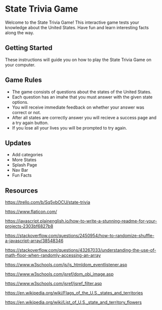 # State Trivia Game

Welcome to the State Trivia Game! This interactive game tests your knowledge about the United States. Have fun and learn interesting facts along the way.

## Getting Started

These instructions will guide you on how to play the State Trivia Game on your computer.

## Game Rules

- The game consists of questions about the states of the United States.
- Each question has an imahe that you must answer with the given state options.
- You will receive immediate feedback on whether your answer was correct or not.
- After all states are correctly answer you will recieve a success page and a try again button.
- If you lose all your lives you will be prompted to try again.

## Updates

- Add categories
- More States
- Splash Page
- Nav Bar
- Fun Facts

## Resources

https://trello.com/b/Sq5vbOCU/state-trivia

https://www.flaticon.com/

https://javascript.plainenglish.io/how-to-write-a-stunning-readme-for-your-projects-2303bf6827b8

https://stackoverflow.com/questions/2450954/how-to-randomize-shuffle-a-javascript-array/38548346

https://stackoverflow.com/questions/43267033/understanding-the-use-of-math-floor-when-randomly-accessing-an-array

https://www.w3schools.com/js/js_htmldom_eventlistener.asp

https://www.w3schools.com/jsref/dom_obj_image.asp

https://www.w3schools.com/jsref/jsref_filter.asp

https://en.wikipedia.org/wiki/Flags_of_the_U.S._states_and_territories

https://en.wikipedia.org/wiki/List_of_U.S._state_and_territory_flowers

